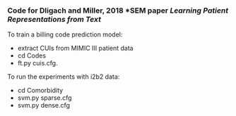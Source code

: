 ### Code for Dligach and Miller, 2018 *SEM paper *Learning Patient Representations from Text*

To train a billing code prediction model:

* extract CUIs from MIMIC III patient data
* cd Codes
* ft.py cuis.cfg.

To run the experiments with i2b2 data:

* cd Comorbidity
* svm.py sparse.cfg
* svm.py dense.cfg
